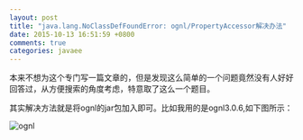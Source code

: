 ```yaml
---
layout: post
title: "java.lang.NoClassDefFoundError: ognl/PropertyAccessor解决办法"
date: 2015-10-13 16:51:59 +0800
comments: true
categories: javaee
---
```

本来不想为这个专门写一篇文章的，但是发现这么简单的一个问题竟然没有人好好回答过，从方便搜索的角度考虑，特意取了这么一个题目。  

其实解决方法就是将ognl的jar包加入即可。比如我用的是ognl3.0.6,如下图所示<!--more-->：  

![ognl](http://7xn1yt.com1.z0.glb.clouddn.com/ognl.png)




